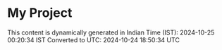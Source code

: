 # My Project

This content is dynamically generated in Indian Time (IST): 2024-10-25 00:20:34 IST
Converted to UTC: 2024-10-24 18:50:34 UTC
